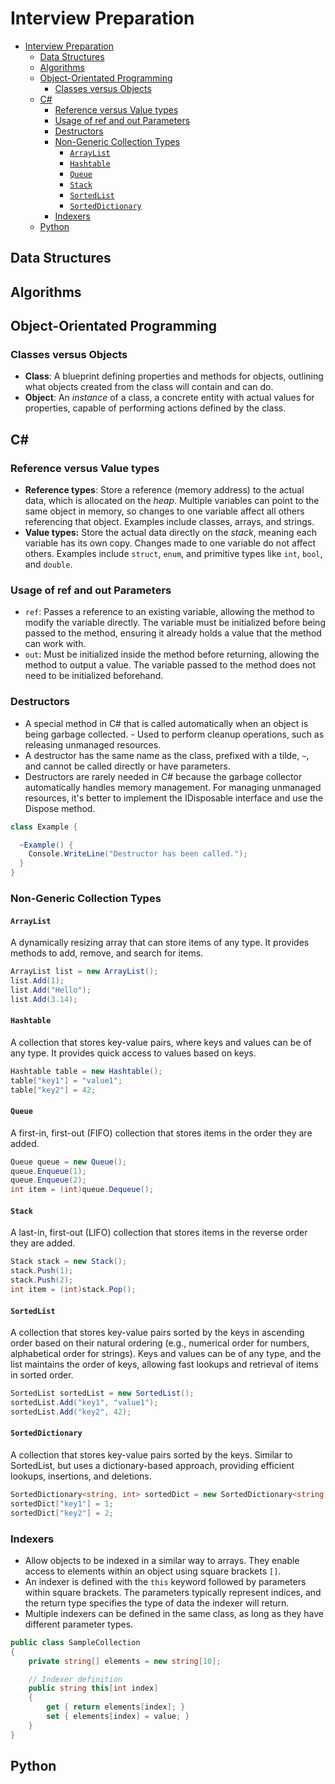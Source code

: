 # Interview Preparation

- [Interview Preparation](#interview-preparation)
  - [Data Structures](#data-structures)
  - [Algorithms](#algorithms)
  - [Object-Orientated Programming](#object-orientated-programming)
    - [Classes versus Objects](#classes-versus-objects)
  - [C#](#c)
    - [Reference versus Value types](#reference-versus-value-types)
    - [Usage of ref and out Parameters](#usage-of-ref-and-out-parameters)
    - [Destructors](#destructors)
    - [Non-Generic Collection Types](#non-generic-collection-types)
      - [`ArrayList`](#arraylist)
      - [`Hashtable`](#hashtable)
      - [`Queue`](#queue)
      - [`Stack`](#stack)
      - [`SortedList`](#sortedlist)
      - [`SortedDictionary`](#sorteddictionary)
    - [Indexers](#indexers)
  - [Python](#python)

## Data Structures

## Algorithms

## Object-Orientated Programming

### Classes versus Objects

- **Class**: A blueprint defining properties and methods for objects, outlining what objects created from the class will contain and can do.
- **Object**: An *instance* of a class, a concrete entity with actual values for properties, capable of performing actions defined by the class.

## C\#

### Reference versus Value types

- **Reference types**: Store a reference (memory address) to the actual data, which is allocated on the *heap*. Multiple variables can point to the same object in memory, so changes to one variable affect all others referencing that object. Examples include classes, arrays, and strings.
- **Value types:** Store the actual data directly on the *stack*, meaning each variable has its own copy. Changes made to one variable do not affect others. Examples include `struct`, `enum`, and primitive types like `int`, `bool`, and `double`.

### Usage of ref and out Parameters

- `ref`: Passes a reference to an existing variable, allowing the method to modify the variable directly. The variable must be initialized before being passed to the method, ensuring it already holds a value that the method can work with.
- `out`: Must be initialized inside the method before returning, allowing the method to output a value. The variable passed to the method does not need to be initialized beforehand.

### Destructors

- A special method in C# that is called automatically when an object is being garbage collected. - Used to perform cleanup operations, such as releasing unmanaged resources.
- A destructor has the same name as the class, prefixed with a tilde, `~`, and cannot be called directly or have parameters.
- Destructors are rarely needed in C# because the garbage collector automatically handles memory management. For managing unmanaged resources, it's better to implement the IDisposable interface and use the Dispose method.

```csharp
class Example {

  ~Example() {
    Console.WriteLine("Destructor has been called.");
  }
}
```

### Non-Generic Collection Types

#### `ArrayList`

A dynamically resizing array that can store items of any type. It provides methods to add, remove, and search for items.

```csharp
ArrayList list = new ArrayList();
list.Add(1);
list.Add("Hello");
list.Add(3.14);
```

#### `Hashtable`

A collection that stores key-value pairs, where keys and values can be of any type. It provides quick access to values based on keys.

```csharp
Hashtable table = new Hashtable();
table["key1"] = "value1";
table["key2"] = 42;
```

#### `Queue`

A first-in, first-out (FIFO) collection that stores items in the order they are added.

```csharp
Queue queue = new Queue();
queue.Enqueue(1);
queue.Enqueue(2);
int item = (int)queue.Dequeue();
```

#### `Stack`

A last-in, first-out (LIFO) collection that stores items in the reverse order they are added.

```csharp
Stack stack = new Stack();
stack.Push(1);
stack.Push(2);
int item = (int)stack.Pop();
```

#### `SortedList`

A collection that stores key-value pairs sorted by the keys in ascending order based on their natural ordering (e.g., numerical order for numbers, alphabetical order for strings). Keys and values can be of any type, and the list maintains the order of keys, allowing fast lookups and retrieval of items in sorted order.

```csharp
SortedList sortedList = new SortedList();
sortedList.Add("key1", "value1");
sortedList.Add("key2", 42);
```

#### `SortedDictionary`

A collection that stores key-value pairs sorted by the keys. Similar to SortedList, but uses a dictionary-based approach, providing efficient lookups, insertions, and deletions.

```csharp
SortedDictionary<string, int> sortedDict = new SortedDictionary<string, int>();
sortedDict["key1"] = 1;
sortedDict["key2"] = 2;
```

### Indexers

- Allow objects to be indexed in a similar way to arrays. They enable access to elements within an object using square brackets `[]`.
- An indexer is defined with the `this` keyword followed by parameters within square brackets. The parameters typically represent indices, and the return type specifies the type of data the indexer will return.
- Multiple indexers can be defined in the same class, as long as they have different parameter types.

```csharp
public class SampleCollection
{
    private string[] elements = new string[10];

    // Indexer definition
    public string this[int index]
    {
        get { return elements[index]; }
        set { elements[index] = value; }
    }
}
```


## Python